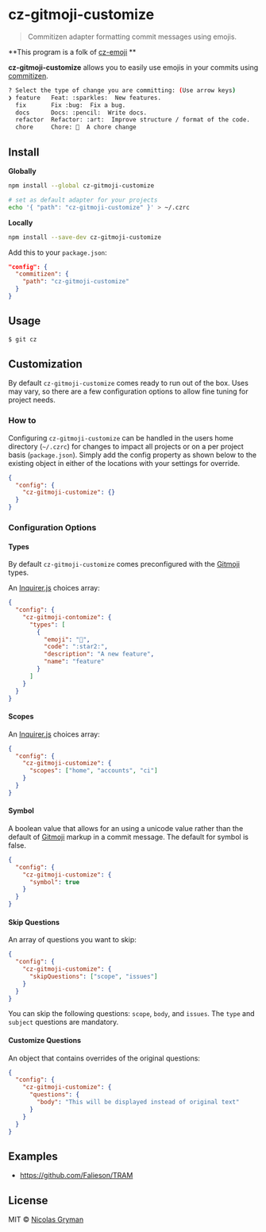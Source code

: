 # cz-gitmoji-customize

> Commitizen adapter formatting commit messages using emojis.

**This program is a folk of [cz-emoji](https://github.com/ngryman/cz-emoji) **

**cz-gitmoji-customize** allows you to easily use emojis in your commits using [commitizen].

```sh
? Select the type of change you are committing: (Use arrow keys)
❯ feature   Feat: :sparkles:  New features.
  fix       Fix :bug:  Fix a bug.
  docs      Docs: :pencil:  Write docs.
  refactor  Refactor: :art:  Improve structure / format of the code.
  chore     Chore: 🔩  A chore change
```

## Install

**Globally**

```bash
npm install --global cz-gitmoji-customize

# set as default adapter for your projects
echo '{ "path": "cz-gitmoji-customize" }' > ~/.czrc
```

**Locally**

```bash
npm install --save-dev cz-gitmoji-customize
```

Add this to your `package.json`:

```json
"config": {
  "commitizen": {
    "path": "cz-gitmoji-customize"
  }
}
```

## Usage

```sh
$ git cz
```

## Customization

By default `cz-gitmoji-customize` comes ready to run out of the box. Uses may vary, so there are a few configuration options to allow fine tuning for project needs.

### How to

Configuring `cz-gitmoji-customize` can be handled in the users home directory (`~/.czrc`) for changes to impact all projects or on a per project basis (`package.json`). Simply add the config property as shown below to the existing object in either of the locations with your settings for override.

```json
{
  "config": {
    "cz-gitmoji-customize": {}
  }
}
```

### Configuration Options

#### Types

By default `cz-gitmoji-customize` comes preconfigured with the [Gitmoji](https://gitmoji.carloscuesta.me/) types.

An [Inquirer.js] choices array:

```json
{
  "config": {
    "cz-gitmoji-contomize": {
      "types": [
        {
          "emoji": "🌟",
          "code": ":star2:",
          "description": "A new feature",
          "name": "feature"
        }
      ]
    }
  }
}
```

#### Scopes

An [Inquirer.js] choices array:

```json
{
  "config": {
    "cz-gitmoji-customize": {
      "scopes": ["home", "accounts", "ci"]
    }
  }
}
```

#### Symbol

A boolean value that allows for an using a unicode value rather than the default of [Gitmoji](https://gitmoji.carloscuesta.me/) markup in a commit message. The default for symbol is false.

```json
{
  "config": {
    "cz-gitmoji-customize": {
      "symbol": true
    }
  }
}
```

#### Skip Questions

An array of questions you want to skip:

```json
{
  "config": {
    "cz-gitmoji-customize": {
      "skipQuestions": ["scope", "issues"]
    }
  }
}
```

You can skip the following questions: `scope`, `body`, and `issues`. The `type` and `subject` questions are mandatory.


#### Customize Questions

An object that contains overrides of the original questions:

```json
{
  "config": {
    "cz-gitmoji-customize": {
      "questions": {
        "body": "This will be displayed instead of original text"
      }
    }
  }
}
```

## Examples

- https://github.com/Falieson/TRAM

## License

MIT © [Nicolas Gryman](http://ngryman.sh)

[commitizen]: https://github.com/commitizen/cz-cli
[inquirer.js]: https://github.com/SBoudrias/Inquirer.js/
[cz-emoji]: https://github.com/ngryman/cz-emoji
